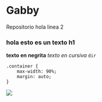 # Gabby
Repositorio
hola
linea 2

### hola esto es un texto h1

__texto en negrita__
_texto en cursiva_
`dir`
```
.container {
    max-width: 90%;
    margin: auto;
}
```

![](https://iescelia.org/web/wp-content/uploads/2012/05/iescelia_1950.jpg)